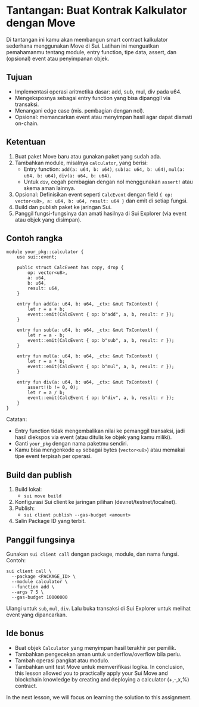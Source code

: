 # Tantangan: Buat Kontrak Kalkulator dengan Move
Di tantangan ini kamu akan membangun smart contract kalkulator sederhana menggunakan Move di Sui. Latihan ini menguatkan pemahamanmu tentang module, entry function, tipe data, assert, dan (opsional) event atau penyimpanan objek.

## Tujuan

- Implementasi operasi aritmetika dasar: add, sub, mul, div pada u64.
- Mengeksposnya sebagai entry function yang bisa dipanggil via transaksi.
- Menangani edge case (mis. pembagian dengan nol).
- Opsional: memancarkan event atau menyimpan hasil agar dapat diamati on-chain.

## Ketentuan

1) Buat paket Move baru atau gunakan paket yang sudah ada.
2) Tambahkan module, misalnya `calculator`, yang berisi:
   - Entry function: `add(a: u64, b: u64)`, `sub(a: u64, b: u64)`, `mul(a: u64, b: u64)`, `div(a: u64, b: u64)`.
   - Untuk `div`, cegah pembagian dengan nol menggunakan `assert!` atau skema aman lainnya.
3) Opsional: Definisikan event seperti `CalcEvent` dengan field ``{ op: vector<u8>, a: u64, b: u64, result: u64 }`` dan emit di setiap fungsi.
4) Build dan publish paket ke jaringan Sui.
5) Panggil fungsi-fungsinya dan amati hasilnya di Sui Explorer (via event atau objek yang disimpan).

## Contoh rangka

```move
module your_pkg::calculator {
	use sui::event;

	public struct CalcEvent has copy, drop {
		op: vector<u8>,
		a: u64,
		b: u64,
		result: u64,
	}

	entry fun add(a: u64, b: u64, _ctx: &mut TxContext) {
		let r = a + b;
		event::emit(CalcEvent { op: b"add", a, b, result: r });
	}

	entry fun sub(a: u64, b: u64, _ctx: &mut TxContext) {
		let r = a - b;
		event::emit(CalcEvent { op: b"sub", a, b, result: r });
	}

	entry fun mul(a: u64, b: u64, _ctx: &mut TxContext) {
		let r = a * b;
		event::emit(CalcEvent { op: b"mul", a, b, result: r });
	}

	entry fun div(a: u64, b: u64, _ctx: &mut TxContext) {
		assert!(b != 0, 0);
		let r = a / b;
		event::emit(CalcEvent { op: b"div", a, b, result: r });
	}
}
```

Catatan:
- Entry function tidak mengembalikan nilai ke pemanggil transaksi, jadi hasil diekspos via event (atau ditulis ke objek yang kamu miliki).
- Ganti `your_pkg` dengan nama paketmu sendiri.
- Kamu bisa mengenkode `op` sebagai bytes (`vector<u8>`) atau memakai tipe event terpisah per operasi.

## Build dan publish

1) Build lokal:
   - `sui move build`
2) Konfigurasi Sui client ke jaringan pilihan (devnet/testnet/localnet).
3) Publish:
   - `sui client publish --gas-budget <amount>`
4) Salin Package ID yang terbit.

## Panggil fungsinya

Gunakan `sui client call` dengan package, module, dan nama fungsi. Contoh:

```
sui client call \
  --package <PACKAGE_ID> \
  --module calculator \
  --function add \
  --args 7 5 \
  --gas-budget 10000000
```

Ulangi untuk `sub`, `mul`, `div`. Lalu buka transaksi di Sui Explorer untuk melihat event yang dipancarkan.

## Ide bonus

- Buat objek `Calculator` yang menyimpan hasil terakhir per pemilik.
- Tambahkan pengecekan aman untuk underflow/overflow bila perlu.
- Tambah operasi pangkat atau modulo.
- Tambahkan unit test Move untuk memverifikasi logika.
In conclusion, this lesson allowed you to practically apply your Sui Move and blockchain knowledge by creating and deploying a calculator (+,-,x,%) contract.

In the next lesson, we will focus on learning the solution to this assignment.